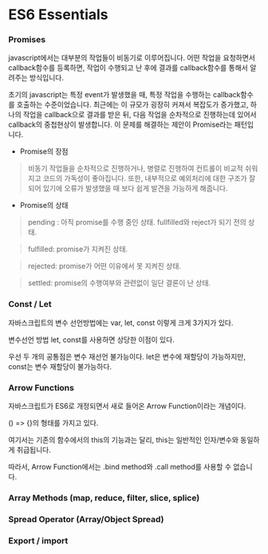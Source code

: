 # ES6 Essentials

### Promises
javascript에서는 대부분의 작업들이 비동기로 이루어집니다.
어떤 작업을 요청하면서 callback함수를 등록하면, 작업이 수행되고 난 후에
결과를 callback함수를 통해서 알려주는 방식입니다.

초기의 javascript는 특정 event가 발생했을 때, 특정 작업을 수행하는 callback함수를 호출하는 수준이었습니다.
최근에는 이 규모가 굉장히 커져서 복잡도가 증가했고,
하나의 작업을 callback으로 결과를 받은 뒤, 다음 작업을 순차적으로 진행하는데 있어서 callback의 중첩현상이 발생합니다.
이 문제를 해결하는 제안이 Promise라는 패턴입니다.

+ Promise의 장점
>비동기 작업들을 순차적으로 진행하거나, 병렬로 진행하여 컨트롤이 비교적 쉬워지고 코드의 가독성이 좋아집니다.
>또한, 내부적으로 예외처리에 대한 구조가 잘 되어 있기에 오류가 발생했을 때 보다 쉽게 발견을 가능하게 해줍니다.

+ Promise의 상태
> pending : 아직 promise를 수행 중인 상태. fullfilled와 reject가 되기 전의 상태.

> fulfilled: promise가 지켜진 상태.

> rejected: promise가 어떤 이유에서 못 지켜진 상태.

> settled: promise의 수행여부와 관련없이 일단 결론이 난 상태.

### Const / Let
자바스크립트의 변수 선언방법에는 var, let, const 이렇게 크게 3가지가 있다. 

변수선언 방법 let, const를 사용하면 상당한 이점이 있다.

우선 두 개의 공통점은 변수 재선언 불가능이다.
let은 변수에 재할당이 가능하지만,
const는 변수 재할당이 불가능하다.

### Arrow Functions

자바스크립트가 ES6로 개정되면서 새로 들어온 Arrow Function이라는 개념이다.

() => {}의 형태를 가지고 있다.

여기서는 기존의 함수에서의 this의 기능과는 달리, this는 일반적인 인자/변수와 동일하게 취급됩니다.

따라서, Arrow Function에서는 .bind method와 .call method를 사용할 수 없습니다.


### Array Methods (map, reduce, filter, slice, splice)



### Spread Operator (Array/Object Spread)

### Export / import

